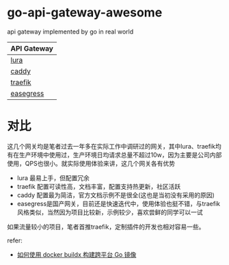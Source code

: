 # go-api-gateway-awesome
api gateway implemented by go in real world

| API Gateway              | 
| -------------------------------       | 
| [lura](/lura)         | 
| [caddy](/caddy)     | 
| [traefik](/traefik)   | 
| [easegress](/easegress)   | 

# 对比
这几个网关均是笔者过去一年多在实际工作中调研过的网关，其中lura、traefik均有在生产环境中使用过，生产环境日均请求总量不超过10w，因为主要是公司内部使用，QPS也很小。就实际使用体验来讲，这几个网关各有优势

- lura 最易上手，但配置冗余
- traefik 配置可读性高，文档丰富，配置支持热更新，社区活跃
- caddy 配置最为简洁，官方文档示例不是很全(这也是当初没有采用的原因)
- easegress是国产网关，目前还是快速迭代中，使用体验也挺不错，与traefik风格类似，当然因为项目比较新，示例较少，喜欢尝鲜的同学可以一试

如果流量较小的项目，笔者首推traefik，定制插件的开发也相对容易一些。


refer:
- [如何使用 docker buildx 构建跨平台 Go 镜像](https://waynerv.com/posts/building-multi-architecture-images-with-docker-buildx/)